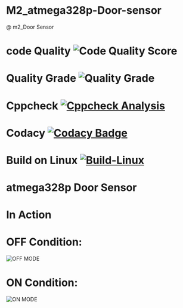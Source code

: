 # M2_atmega328p-Door-sensor

@ m2_Door Sensor

# code Quality ![Code Quality Score](https://api.codiga.io/project/32839/score/svg)

# Quality Grade ![Quality Grade](https://api.codiga.io/project/32839/status/svg)

# Cppcheck [![Cppcheck Analysis](https://github.com/pradeeppisini/M2_atmega328p-Door-sensor/actions/workflows/Cppcheck_Analyse.yml/badge.svg)](https://github.com/pradeeppisini/M2_atmega328p-Door-sensor/actions/workflows/Cppcheck_Analyse.yml)

# Codacy [![Codacy Badge](https://app.codacy.com/project/badge/Grade/9d87e887143348e19c088d613f0b7009)](https://www.codacy.com/gh/pradeeppisini/M2_atmega328p-Door-sensor/dashboard?utm_source=github.com&amp;utm_medium=referral&amp;utm_content=pradeeppisini/M2_atmega328p-Door-sensor&amp;utm_campaign=Badge_Grade)

# Build on Linux [![Build-Linux](https://github.com/pradeeppisini/M2_atmega328p-Door-sensor/actions/workflows/Build%20on%20Linux.yml/badge.svg)](https://github.com/pradeeppisini/M2_atmega328p-Door-sensor/actions/workflows/Build%20on%20Linux.yml)


# atmega328p Door Sensor

# In Action 
# OFF Condition:
![OFF MODE](https://user-images.githubusercontent.com/101619680/164429178-413942b4-00af-4ce3-b180-11ba428f9e31.png)

# ON Condition:
![ON MODE](https://user-images.githubusercontent.com/101619680/164429200-f6f292b7-ab8c-40e1-8342-5619388ee2e3.png)



